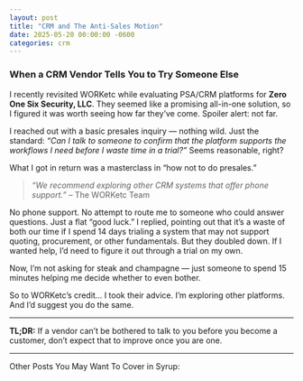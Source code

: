 ```yaml
---
layout: post
title: "CRM and The Anti-Sales Motion"
date: 2025-05-20 00:00:00 -0600
categories: crm
---
```


### When a CRM Vendor Tells You to Try Someone Else

I recently revisited WORKetc while evaluating PSA/CRM platforms for **Zero One Six Security, LLC**. They seemed like a promising all-in-one solution, so I figured it was worth seeing how far they’ve come. Spoiler alert: not far.

I reached out with a basic presales inquiry — nothing wild. Just the standard: *“Can I talk to someone to confirm that the platform supports the workflows I need before I waste time in a trial?”* Seems reasonable, right?

What I got in return was a masterclass in “how not to do presales.”

> *“We recommend exploring other CRM systems that offer phone support.”*
> – The WORKetc Team

No phone support. No attempt to route me to someone who could answer questions. Just a flat “good luck.” I replied, pointing out that it’s a waste of both our time if I spend 14 days trialing a system that may not support quoting, procurement, or other fundamentals. But they doubled down. If I wanted help, I’d need to figure it out through a trial on my own.

Now, I’m not asking for steak and champagne — just someone to spend 15 minutes helping me decide whether to even bother.

So to WORKetc’s credit… I took their advice. I’m exploring other platforms. And I’d suggest you do the same.

---

**TL;DR:** If a vendor can’t be bothered to talk to you before you become a customer, don’t expect that to improve once you are one.

---

Other Posts You May Want To Cover in Syrup:
